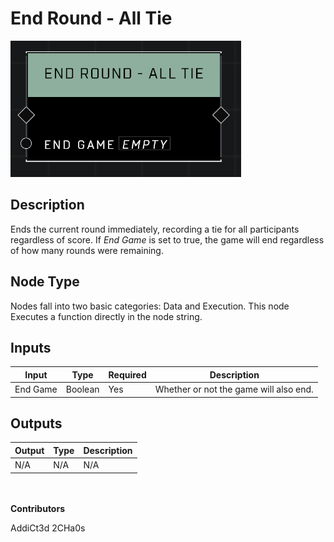 # End Round - All Tie
![](../../../.gitbook/assets/end-round-all-tie.png)
## Description
Ends the current round immediately, recording a tie for all participants regardless of score. If *End Game* is set to true, the game will end regardless of how many rounds were remaining.

## Node Type
Nodes fall into two basic categories: Data and Execution. This node Executes a function directly in the node string.

## Inputs
| Input | Type | Required | Description |
|------------------|------------------|----------|--------------------------------------------------------------|
| End Game | Boolean | Yes | Whether or not the game will also end. |

## Outputs
| Output | Type | Description |
|------------------|------------------|--------------------------------------------------------------|
| N/A | N/A | N/A |

\
\
**Contributors**

AddiCt3d 2CHa0s